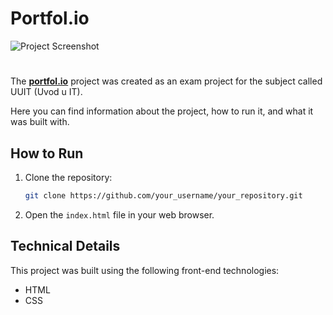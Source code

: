 # Portfol.io

![Project Screenshot](https://i.ibb.co/MRzMVHf/image.png)

#

The **[portfol.io](https://portfol-io-delta.vercel.app/)** project was created as an exam project for the subject called UUIT (Uvod u IT).

Here you can find information about the project, how to run it, and what it was built with.

## How to Run

1. Clone the repository:

   ```bash
   git clone https://github.com/your_username/your_repository.git
   ```

2. Open the `index.html` file in your web browser.

## Technical Details

This project was built using the following front-end technologies:

- HTML
- CSS
